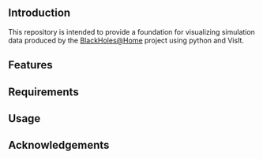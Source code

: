 ## Introduction

This repository is intended to provide a foundation for visualizing simulation data produced by the [BlackHoles@Home](https://blackholesathome.net/) project using python and VisIt.

## Features

## Requirements

## Usage

## Acknowledgements

